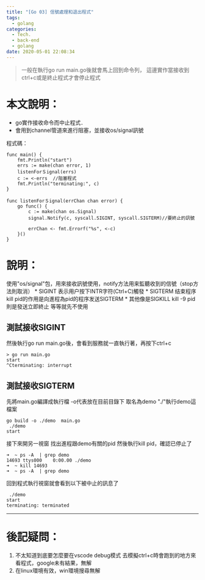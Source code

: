 ```yaml
---
title: "[Go 03] 信號處理和退出程式"
tags:
  - golang
categories:
  - Tech.
  - back-end
  - golang
date: 2020-05-01 22:08:34
---
```


> 一般在執行go run main.go後就會馬上回到命令列，
這邊實作當接收到ctrl+c或是終止程式才會停止程式

# 本文說明：
- go實作接收命令而中止程式．
- 會用到channel管道來進行阻塞，並接收os/signal訊號

<!--more-->




程式碼：

```
func main() {
	fmt.Println("start")
	errs := make(chan error, 1)
	listenForＳignal(errs)
	c := <-errs  //阻塞程式
	fmt.Println("terminating:", c)
}

func listenForＳignal(errChan chan error) {
	go func() {
		c := make(chan os.Signal)
		signal.Notify(c, syscall.SIGINT, syscall.SIGTERM)//要終止的訊號

		errChan <- fmt.Errorf("%s", <-c)
	}()
}

```

# 說明：
使用"os/signal"包，用來接收訊號使用，notify方法用来監聽收到的信號（stop方法則取消）
    * SIGINT	表示用户按下INTR字符(Ctrl+C)觸發
    * SIGTERM	结束程序 kill pid的作用是向進程為pid的程序发送SIGTERM
    * 其他像是SIGKILL   kill -9 pid則是發送立即終止 等等就先不使用



## 測試接收SIGINT

然後執行go run main.go後，會看到服務就一直執行著，再按下ctrl+c

```
> go run main.go
start
^Cterminating: interrupt
```

## 測試接收SIGTERM
先將main.go編譯成執行檔 -o代表放在目前目錄下 取名為demo
"./"執行demo這檔案
```
go build -o ./demo  main.go
 ./demo 
start
```

接下來開另一視窗 找出進程跟demo有關的pid 然後執行kill pid，確認已停止了
```
➜  ~ ps -A  | grep demo     
14693 ttys000    0:00.00 ./demo
➜  ~ kill 14693
➜  ~ ps -A  | grep demo
```

回到程式執行視窗就會看到以下被中止的訊息了

```
 ./demo
start
terminating: terminated
```

------------


# 後記疑問：
1. 不太知道到底要怎麼要在vscode debug模式
去模擬ctrl+c時會跑到的地方來看程式，google未有結果，無解
2. 在linux環境有效，win環境搜尋無解

